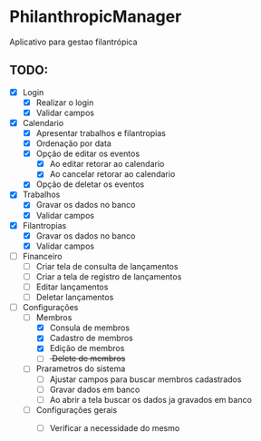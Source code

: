 # PhilanthropicManager
 Aplicativo para gestao filantrópica
 
## TODO:

- [x] Login
    - [x] Realizar o login
    - [x] Validar campos
- [x] Calendario
    - [x] Apresentar trabalhos e filantropias
    - [x] Ordenação por data
    - [X] Opção de editar os eventos
        - [x] Ao editar retorar ao calendario
        - [X] Ao cancelar retorar ao calendario
    - [x] Opção de deletar os eventos
- [x] Trabalhos
    - [x] Gravar os dados no banco
    - [x] Validar campos
- [x] Filantropias
    - [x] Gravar os dados no banco
    - [x] Validar campos
- [ ] Financeiro
    - [ ] Criar tela de consulta de lançamentos
    - [ ] Criar a tela de registro de lançamentos
    - [ ] Editar lançamentos
    - [ ] Deletar lançamentos
- [ ] Configurações
    - [ ] Membros
        - [x] Consula de membros
        - [x] Cadastro de membros
        - [X] Edição de membros
        - [ ] <s> Delete de membros </s>
    - [ ] Prarametros do sistema
        - [ ] Ajustar campos para buscar membros cadastrados
        - [ ] Gravar dados em banco
        - [ ] Ao abrir a tela buscar os dados ja gravados em banco
    - [ ] Configurações gerais
         - [ ] Verificar a necessidade do mesmo

